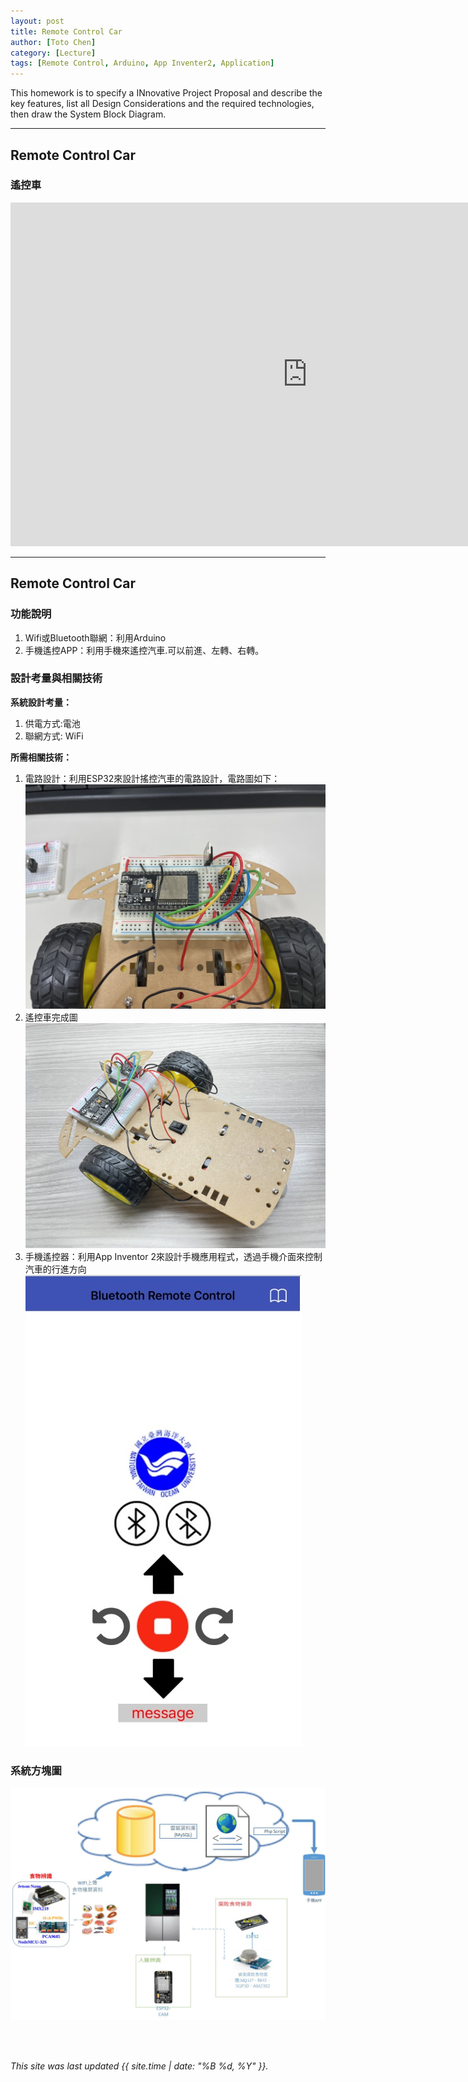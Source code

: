 ```yaml
---
layout: post
title: Remote Control Car
author: [Toto Chen]
category: [Lecture]
tags: [Remote Control, Arduino, App Inventer2, Application]
---
```


This homework is to specify a INnovative Project Proposal and describe the key features, list all Design Considerations and the required technologies, then draw the System Block Diagram.

---
## Remote Control Car

### 遙控車

<iframe width="950" height="550" src="https://github.com/totochen/MCU_2023/blob/master/images/Demo_Remote_Control_Car.mp4" title="YouTube video player" frameborder="0" allow="accelerometer; autoplay; clipboard-write; encrypted-media; gyroscope; picture-in-picture; web-share" allowfullscreen></iframe>

---
## Remote Control Car
### 功能說明
1. Wifi或Bluetooth聯網：利用Arduino
2. 手機遙控APP：利用手機來遙控汽車.可以前進、左轉、右轉。


### 設計考量與相關技術
**系統設計考量：**<br>
1. 供電方式:電池
2. 聯網方式: WiFi

**所需相關技術：**
1. 電路設計：利用ESP32來設計搖控汽車的電路設計，電路圖如下：
![](https://github.com/totochen/MCU_2023/blob/master/images/circuit.jpg?raw=true)
2. 遙控車完成圖
![](https://github.com/totochen/MCU_2023/blob/master/images/remote_car.jpg?raw=true)
3. 手機遙控器：利用App Inventor 2來設計手機應用程式，透過手機介面來控制汽車的行進方向
![](https://github.com/totochen/MCU_2023/blob/master/images/APP_UI.jpg?raw=true)

### 系統方塊圖
![](https://github.com/totochen/MCU_2023/blob/master/images/system_block.jpg?raw=true)



<br>
<br>

*This site was last updated {{ site.time | date: "%B %d, %Y" }}.*


